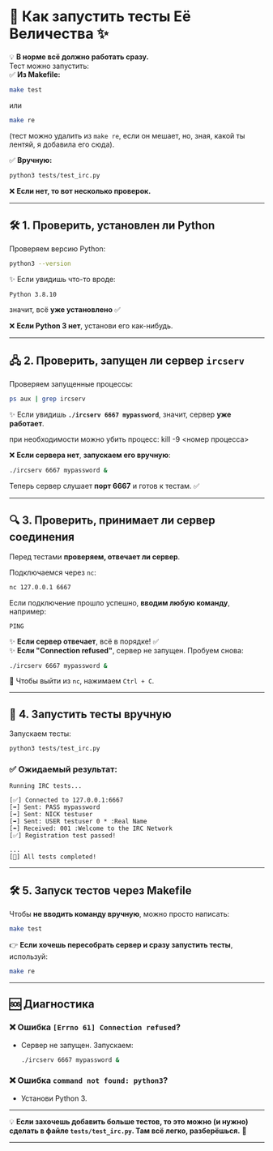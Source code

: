 
# 👑 **Как запустить тесты Её Величества ✨**  

💡 **В норме всё должно работать сразу.**   
Тест можно запустить:  
✅ **Из Makefile:**  
```bash
make test
```
или  
```bash
make re
```
(тест можно удалить из `make re`, если он мешает, но, зная, какой ты лентяй, я добавила его сюда).  

✅ **Вручную:**  
```bash
python3 tests/test_irc.py
```
❌ **Если нет, то вот несколько проверок.**  

---

## 🛠 **1. Проверить, установлен ли Python**  

Проверяем версию Python:  
```bash
python3 --version
```
✨ Если увидишь что-то вроде:  
```
Python 3.8.10
```
значит, всё **уже установлено** ✅  

❌ **Если Python 3 нет**, установи его как-нибудь.  

---

## 🖧 **2. Проверить, запущен ли сервер `ircserv`**  

Проверяем запущенные процессы:  
```bash
ps aux | grep ircserv
```
✨ Если увидишь **`./ircserv 6667 mypassword`**, значит, сервер **уже работает**.  

при необходимости можно убить процесс: kill -9 <номер процесса>

❌ **Если сервера нет**, **запускаем его вручную**:  
```bash
./ircserv 6667 mypassword &
```
Теперь сервер слушает **порт 6667** и готов к тестам. ✅  

---

## 🔍 **3. Проверить, принимает ли сервер соединения**  
Перед тестами **проверяем, отвечает ли сервер**.  

Подключаемся через `nc`:
```bash
nc 127.0.0.1 6667
```
Если подключение прошло успешно, **вводим любую команду**, например:  
```
PING
```
✨ **Если сервер отвечает**, всё в порядке! ✅  
✨ **Если "Connection refused"**, сервер не запущен. Пробуем снова:  
```bash
./ircserv 6667 mypassword &
```
📌 Чтобы выйти из `nc`, нажимаем `Ctrl + C`.

---

## 🚀 **4. Запустить тесты вручную**  
Запускаем тесты:  
```bash
python3 tests/test_irc.py
```
### ✅ **Ожидаемый результат**:
```
Running IRC tests...

[✅] Connected to 127.0.0.1:6667
[➡️] Sent: PASS mypassword
[➡️] Sent: NICK testuser
[➡️] Sent: USER testuser 0 * :Real Name
[⬅️] Received: 001 :Welcome to the IRC Network
[✅] Registration test passed!

...
[🎯] All tests completed!
```

---

## 🛠 **5. Запуск тестов через Makefile**  
Чтобы **не вводить команду вручную**, можно просто написать:  
```bash
make test
```
👉 **Если хочешь пересобрать сервер и сразу запустить тесты**, используй:  
```bash
make re
```

---

## 🆘 **Диагностика**  
### ❌ **Ошибка `[Errno 61] Connection refused`?**  
- Сервер не запущен. Запускаем:  
  ```bash
  ./ircserv 6667 mypassword &
  ```

### ❌ **Ошибка `command not found: python3`?**  
- Установи Python 3.

---

💡 **Если захочешь добавить больше тестов, то это можно (и нужно) сделать в файле `tests/test_irc.py`. Там всё легко, разберёшься.** 🐒  

---
